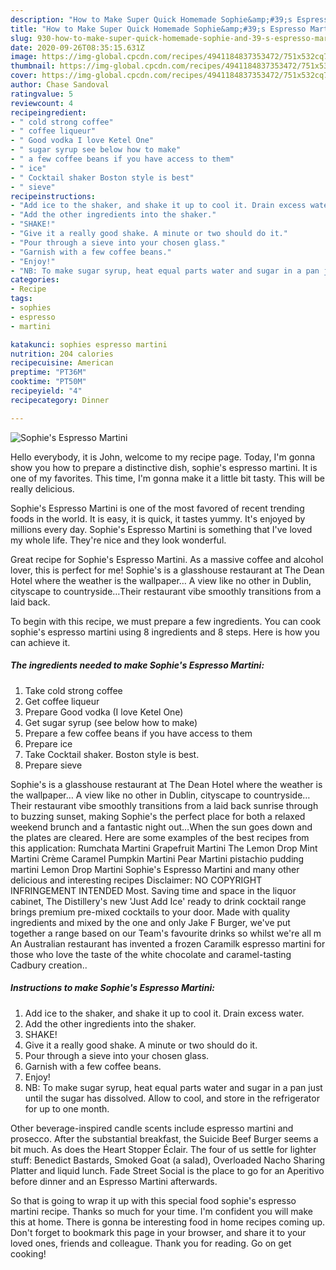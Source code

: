```yaml
---
description: "How to Make Super Quick Homemade Sophie&amp;#39;s Espresso Martini"
title: "How to Make Super Quick Homemade Sophie&amp;#39;s Espresso Martini"
slug: 930-how-to-make-super-quick-homemade-sophie-and-39-s-espresso-martini
date: 2020-09-26T08:35:15.631Z
image: https://img-global.cpcdn.com/recipes/4941184837353472/751x532cq70/sophies-espresso-martini-recipe-main-photo.jpg
thumbnail: https://img-global.cpcdn.com/recipes/4941184837353472/751x532cq70/sophies-espresso-martini-recipe-main-photo.jpg
cover: https://img-global.cpcdn.com/recipes/4941184837353472/751x532cq70/sophies-espresso-martini-recipe-main-photo.jpg
author: Chase Sandoval
ratingvalue: 5
reviewcount: 4
recipeingredient:
- " cold strong coffee"
- " coffee liqueur"
- " Good vodka I love Ketel One"
- " sugar syrup see below how to make"
- " a few coffee beans if you have access to them"
- " ice"
- " Cocktail shaker Boston style is best"
- " sieve"
recipeinstructions:
- "Add ice to the shaker, and shake it up to cool it. Drain excess water."
- "Add the other ingredients into the shaker."
- "SHAKE!"
- "Give it a really good shake. A minute or two should do it."
- "Pour through a sieve into your chosen glass."
- "Garnish with a few coffee beans."
- "Enjoy!"
- "NB: To make sugar syrup, heat equal parts water and sugar in a pan just until the sugar has dissolved. Allow to cool, and store in the refrigerator for up to one month."
categories:
- Recipe
tags:
- sophies
- espresso
- martini

katakunci: sophies espresso martini 
nutrition: 204 calories
recipecuisine: American
preptime: "PT36M"
cooktime: "PT50M"
recipeyield: "4"
recipecategory: Dinner

---
```



![Sophie&#39;s Espresso Martini](https://img-global.cpcdn.com/recipes/4941184837353472/751x532cq70/sophies-espresso-martini-recipe-main-photo.jpg)

Hello everybody, it is John, welcome to my recipe page. Today, I'm gonna show you how to prepare a distinctive dish, sophie&#39;s espresso martini. It is one of my favorites. This time, I'm gonna make it a little bit tasty. This will be really delicious.

Sophie&#39;s Espresso Martini is one of the most favored of recent trending foods in the world. It is easy, it is quick, it tastes yummy. It's enjoyed by millions every day. Sophie&#39;s Espresso Martini is something that I've loved my whole life. They're nice and they look wonderful.

Great recipe for Sophie&#39;s Espresso Martini. As a massive coffee and alcohol lover, this is perfect for me! Sophie&#39;s is a glasshouse restaurant at The Dean Hotel where the weather is the wallpaper… A view like no other in Dublin, cityscape to countryside…Their restaurant vibe smoothly transitions from a laid back.


To begin with this recipe, we must prepare a few ingredients. You can cook sophie&#39;s espresso martini using 8 ingredients and 8 steps. Here is how you can achieve it.

<!--inarticleads1-->

##### The ingredients needed to make Sophie&#39;s Espresso Martini:

1. Take  cold strong coffee
1. Get  coffee liqueur
1. Prepare  Good vodka (I love Ketel One)
1. Get  sugar syrup (see below how to make)
1. Prepare  a few coffee beans if you have access to them
1. Prepare  ice
1. Take  Cocktail shaker. Boston style is best.
1. Prepare  sieve


Sophie&#39;s is a glasshouse restaurant at The Dean Hotel where the weather is the wallpaper… A view like no other in Dublin, cityscape to countryside…Their restaurant vibe smoothly transitions from a laid back sunrise through to buzzing sunset, making Sophie&#39;s the perfect place for both a relaxed weekend brunch and a fantastic night out…When the sun goes down and the plates are cleared. Here are some examples of the best recipes from this application: Rumchata Martini Grapefruit Martini The Lemon Drop Mint Martini Crème Caramel Pumpkin Martini Pear Martini pistachio pudding martini Lemon Drop Martini Sophie&#39;s Espresso Martini and many other delicious and interesting recipes Disclaimer: NO COPYRIGHT INFRINGEMENT INTENDED Most. Saving time and space in the liquor cabinet, The Distillery&#39;s new &#39;Just Add Ice&#39; ready to drink cocktail range brings premium pre-mixed cocktails to your door. Made with quality ingredients and mixed by the one and only Jake F Burger, we&#39;ve put together a range based on our Team&#39;s favourite drinks so whilst we&#39;re all m An Australian restaurant has invented a frozen Caramilk espresso martini for those who love the taste of the white chocolate and caramel-tasting Cadbury creation.. 

<!--inarticleads2-->

##### Instructions to make Sophie&#39;s Espresso Martini:

1. Add ice to the shaker, and shake it up to cool it. Drain excess water.
1. Add the other ingredients into the shaker.
1. SHAKE!
1. Give it a really good shake. A minute or two should do it.
1. Pour through a sieve into your chosen glass.
1. Garnish with a few coffee beans.
1. Enjoy!
1. NB: To make sugar syrup, heat equal parts water and sugar in a pan just until the sugar has dissolved. Allow to cool, and store in the refrigerator for up to one month.


Other beverage-inspired candle scents include espresso martini and prosecco. After the substantial breakfast, the Suicide Beef Burger seems a bit much. As does the Heart Stopper Éclair. The four of us settle for lighter stuff: Benedict Bastards, Smoked Goat (a salad), Overloaded Nacho Sharing Platter and liquid lunch. Fade Street Social is the place to go for an Aperitivo before dinner and an Espresso Martini afterwards. 

So that is going to wrap it up with this special food sophie&#39;s espresso martini recipe. Thanks so much for your time. I'm confident you will make this at home. There is gonna be interesting food in home recipes coming up. Don't forget to bookmark this page in your browser, and share it to your loved ones, friends and colleague. Thank you for reading. Go on get cooking!

